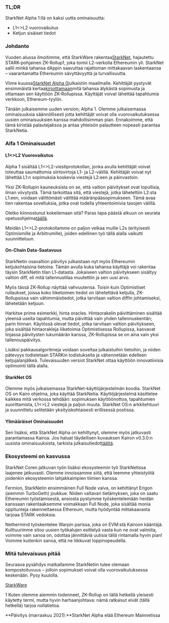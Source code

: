 ### TL;DR

StarkNet Alpha 1:llä on kaksi uutta ominaisuutta:

* L1<>L2 vuorovaikutus
* Ketjun sisäiset tiedot

### Johdanto

Vuoden alussa ilmoitimme, että StarkWare rakentaa[StarkNet](https://starkware.co/product/starknet/), hajautettu STARK-pohjainen ZK-Rollup1, joka toimii L2-verkolla Ethereumin yli. StarkNet sallii minkä tahansa dAppin saavuttaa rajattoman mittakaavan laskentaansa – vaarantamatta Ethereumin sävyttävyyttä ja turvallisuutta.

Viime kuussa[StarkNet Alpha 0](https://medium.com/starkware/starknet-planets-alpha-on-ropsten-e7494929cb95)julkaistiin maailmalle. Kehittäjät pystyvät ensimmäistä kertaa[kirjoittamaan](https://kobi.one/2021/07/14/stardrop.html)mitä tahansa älykästä sopimusta ja ottamaan sen käyttöön ZK-Rollupissa. Käyttäjät voivat lähettää tapahtumia verkkoon, Ethereum-tyyliin.

Tänään julkaisemme uuden version; Alpha 1. Olemme julkaisemassa ominaisuuksia säännöllisesti jotta kehittäjät voivat olla vuorovaikutuksessa uusien ominaisuuksien kanssa mahdollisimman pian. Ennakoimme, että tämä kiristää palautejaksoa ja antaa yhteisön palautteen nopeasti parantaa StarkNetia.

### **Alfa 1 Ominaisuudet**

#### L1<>L2 Vuorovaikutus

Alpha 1 sisältää L1<>L2-viestiprotokollan, jonka avulla kehittäjät voivat toteuttaa saumattomia siirtovirtoja L1- ja L2-välillä. Kehittäjät voivat nyt lähettää L1:n sopimuksia koskevia viestejä L2:een ja päinvastoin.

Yksi ZK-Rollupin kauneuksista on se, että valtion päivitykset ovat lopullisia, ilman viivytystä. Tämä tarkoittaa sitä, että viestejä, jotka lähetettiin L2:sta L1:een, voidaan välittömästi välittää määränpääsopimukseen. Tämä avaa tien rakentaa sovelluksia, jotka ovat todella yhteentoimivia tasojen välillä.

Oletko kiinnostunut kokeilemaan sitä? Paras tapa päästä alkuun on seurata opetusohjelma[täällä](https://www.cairo-lang.org/docs/hello_starknet/l1l2.html).

Meidän L1<>L2-protokollamme on paljon velkaa muille L2s (erityisesti Optimismille ja Arbitrumille), joiden edellinen työ tällä alalla vaikutti suunnitteluun.

#### On-Chain Data-Saatavuus

StarkNetin osavaltion päivitys julkaistaan nyt myös Ethereumin ketjukohtaisina tietoina. Tämän avulla kuka tahansa käyttäjä voi rakentaa täysin StarkNetin tilan L1-datasta. Jokaiseen valtion päivitykseen sisältyy valtion diff, eli mitä tallennustilaa muutettiin ja sen uusi arvo.

Myös tässä ZK-Rollup näyttää vahvuutensa. Toisin kuin Optimistiset rullaukset, joissa koko liiketoimen tiedot on lähetettävä ketjulla, ZK-Rollupsissa vain vähimmäistiedot, jotka tarvitaan valtion diffin johtamiseksi, lähetetään ketjuun.

Harkitse prime esimerkki, hinta oracles. Hintaorakelin päivittäminen sisältää yleensä useita tapahtumia, mutta päivittää vain yhden tallennuskentän; parin hinnan. Käytössä olevat tiedot, jotka tarvitaan valtion päivitykseen, joka sisältää hintaorakleja liiketoimia Optimistisessa Rollupissa, kasvavat linjassa päivitysten lukumäärän kanssa, ZK-Rollupissa se on aina vain yksi tallennuspäivitys.

Lisäksi pakkausalgoritmeja voidaan soveltaa julkaistuihin tietoihin, ja niiden pätevyys todistetaan STARKin todistuksella ja vähennetään edelleen ketjujalanjälkeä. Tulevaisuuden versiot StarkNet ottaa käyttöön innovatiivisia optimointi tällä alalla.

#### StarkNet OS

Olemme myös julkaisemassa StarkNet-käyttöjärjestelmän koodia. StarkNet OS on Kairo ohjelma, joka käyttää StarkNetia. Käyttöjärjestelmä käsittelee kaikkea mitä verkossa tehdään: sopimuksen käyttöönottoa, tapahtumien suorittamista, L1<>L2 viestejä ja paljon muuta. StarkNet OS:n arkkitehtuuri ja suunnittelu selitetään yksityiskohtaisesti erillisessä postissa.

#### Ylimääräiset Ominaisuudet

Sen lisäksi, että StarkNet Alpha on kehittynyt, olemme myös jatkuvasti parantamassa Kairoa. Jos haluat täydellisen kuvauksen Kairon v0.3.0:n uusista ominaisuuksista, tarkista julkaisutiedot[täältä](https://github.com/starkware-libs/cairo-lang/releases/tag/v0.3.0).

### Ekosysteemi on kasvussa

StarkNet Coren jatkuvan työn lisäksi ekosysteemin työ StarkNetissa laajenee jatkuvasti. Olemme innoissamme siitä, että teemme yhteistyötä joidenkin ekosysteemin lahjakkaimpien tiimien kanssa.

Fermion, StarkNetin ensimmäinen Full Node vaiva, on kehittänyt Erigon (aiemmin TurboGeth) joukkue. Niiden valtavan tietämyksen, joka on saatu Ethereumin työstämisestä, ansiosta pystymme työskentelemään heidän kanssaan rakentaaksemme voimakkaan Full Node, joka sisältää monia oppitunteja rakennettaessa Ethereum, mutta hyödyntää mittakaavasta tarjoaa STARK vedoksia.

Nethermind työskentelee Warpin parissa, joka on EVM:stä Kairoon kääntäjä. Kulttuurimme sitoo uusien työkalujen esittelyä vasta kun ne ovat valmiita, voimme vain sanoa on, odottaa jännittäviä uutisia tällä rintamalla hyvin pian! Voimme kuitenkin sanoa, että ne liikkuvat loppinopeudella.

### Mitä tulevaisuus pitää

Seuraava pysähdys matkallamme StarkNetiin tulee olemaan kompostoituvuus – jolloin sopimukset voivat olla vuorovaikutuksessa keskenään. Pysy kuulolla.

[StarkWare](https://starkware.co/)

1 Kuten olemme aiemmin todenneet, ZK-Rollup on tällä hetkellä yleisesti käytetty termi, mutta hyvin harhaanjohtava: nämä ratkaisut eivät (tällä hetkellä) tarjoa nollatietoa.

**Päivitys (marraskuu 2021):**StarkNet Alpha elää Ethereum Mainnetissa